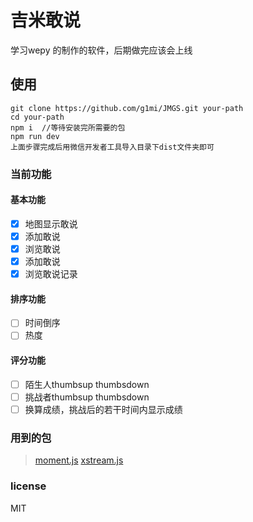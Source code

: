 # 吉米敢说

学习wepy 的制作的软件，后期做完应该会上线

## 使用

```language: javascript
git clone https://github.com/g1mi/JMGS.git your-path
cd your-path
npm i  //等待安装完所需要的包
npm run dev
上面步骤完成后用微信开发者工具导入目录下dist文件夹即可
```

### 当前功能

#### 基本功能

- [x] 地图显示敢说
- [x] 添加敢说
- [x] 浏览敢说
- [x] 添加敢说
- [x] 浏览敢说记录

#### 排序功能

- [ ] 时间倒序
- [ ] 热度

#### 评分功能

- [ ] 陌生人thumbsup thumbsdown
- [ ] 挑战者thumbsup thumbsdown
- [ ] 换算成绩，挑战后的若干时间内显示成绩

### 用到的包

> [moment.js](https://github.com/moment/moment)
> [xstream.js](https://github.com/staltz/xstream)

### license

MIT
